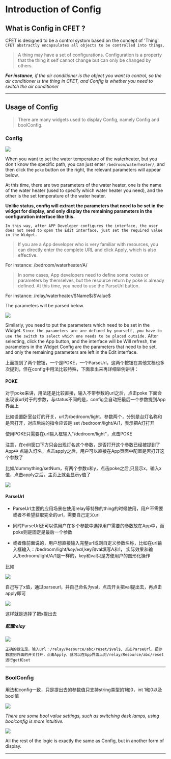 # Introduction of Config

## What is Config in CFET ?

CFET is designed to be a control systom based on the concept of 'Thing'. ``CFET abstractly encapsulates all objects to be controlled into things.`` 

>A thing may have a set of configurations. Configuration is a property that the thing it self cannot change but can only be changed by others.

***For instance**, if the air conditioner is the object you want to control, so the air conditioner is the thing in CFET, and Config is whether you need to switch the air conditioner*

---

## Usage of Config
> There are many widgets used to display Config, namely Config and boolConfig.

### Config

![](2021-02-03-18-37-38.png)

When you want to set the water temperature of the waterheater, but you don't know the specific path, you can just enter ``/bedroom/waterheater/``, and then click the ``poke`` button on the right, the relevant parameters will appear below.

At this time, there are two parameters of the water heater, one is the name of the water heater (used to specify which water heater you need), and the other is the set temperature of the water heater.

**Unlike status, config will extract the parameters that need to be set in the widget for display, and only display the remaining parameters in the configuration interface like this.**

``In this way, after APP Developer configures the interface, the user does not need to open the Edit interface, just set the required value in the Widget.``

> If you are a App developer who is very familiar with resources, you can directly enter the complete URL and click Apply, which is also effective.

For instance: /bedroom/waterheater/A/

> In some cases, App developers need to define some routes or parameters by themselves, but the resource return by poke is already defined. At this time, you need to use the ParseUrl button.

For instance: /relay/waterheater/\$Name\$/\$Value\$

The parameters will be parsed below.

![](2021-02-03-19-01-09.png)

Similarly, you need to put the parameters which need to be set in the Widget. ``Since the parameters are are defined by yourself, you have to use the switch to select which one needs to be placed outside.`` After selecting, click the App button, and the interface will be Will refresh, the parameters in the Widget Config are the parameters that need to be set, and only the remaining parameters are left in the Edit interface.

上面提到了两个按钮，一个是POKE，一个ParseUrl，这两个按钮在其他文档也多次提到，但在config中用法比较特殊，下面拿出来再详细举例讲讲：

#### POKE

对于poke来讲，用法还是比较直接，输入不带参数的url之后，点击poke
下面会出现该url对于的参数，与status不同的是，config会自动把最后一个参数提到App界面上

比如设置卧室台灯的开关，url为/bedroom/light，参数两个，分别是台灯名称和是否打开，对应后端的指令应该是 set /bedroom/light/A/1，表示把A灯打开

使用POKE只需要在url输入框输入"/dedroom/light"，点击POKE

注意，在edit窗口下方只会出现灯名这个参数，是否打开这个参数已经被提到了App中
点输入灯名，点击apply之后，用户可以直接在App页面中配置是否打开这个参数了

比如/dummything/setNum，有两个参数x和y，点击poke之后,只显示x，输入x值，点击apply之后，主页上就会显示y值了

![](poke.png)

#### ParseUrl

* ParseUrl主要的应用场景在使用relay等特殊的thing的时候使用，用户不需要或者不希望获取完全的url，需要自己定义url

* 同时ParseUrl还可以供用户在多个参数中选择用户需要的参数放在App中，而poke则是固定是最后一个参数

* 或者像前面说的，用户想直接输入完整url或则自定义参数名称，比如在url输入框输入：/bedroom/light/$key$/$val$,key和val填写A和1，
实际效果和输入/bedroom/light/A/1是一样的，key和val只是方便用户的图形化操作

比如

![](p.png)

自己写了x值，通过parseurl，并自己命名为val，点击开关把val提出去，再点击apply即可

![](p2.png)

这样就是选择了把x提出去

##### 配置relay

![](relay.png)


`正确的做法是，输入url：/relay/Resource/abc/reset/$val$, 点击ParseUrl，把参数放到外面的开关打开，点击Apply，就可以在App界面上对/relay/Resource/abc/reset进行get和set`


---

### BoolConfig

用法和config一致，只是提出去的参数值只支持string类型的1和0，int 1和0以及bool值

![](2021-02-03-19-08-35.png)

*There are some bool value settings, such as switching desk lamps, using boolconfig is more intuitive.*

![](2021-02-03-19-13-02.png)

All the rest of the logic is exactly the same as Config, but in another form of display.

---

